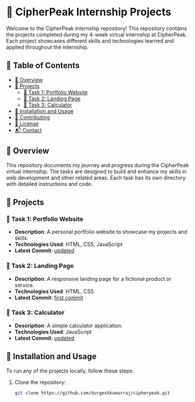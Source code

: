 # 🚀 CipherPeak Internship Projects


Welcome to the CipherPeak Internship repository! This repository contains the projects completed during my 4-week virtual internship at CipherPeak. Each project showcases different skills and technologies learned and applied throughout the internship.

## 📑 Table of Contents

- [📌 Overview](#-overview)
- [💼 Projects](#-projects)
  - [📁 Task 1: Portfolio Website](#-task-1-portfolio-website)
  - [📁 Task 2: Landing Page](#-task-2-landing-page)
  - [📁 Task 3: Calculator](#-task-3-calculator)
- [🔧 Installation and Usage](#-installation-and-usage)
- [🤝 Contributing](#-contributing)
- [📜 License](#-license)
- [📬 Contact](#-contact)

## 📌 Overview

This repository documents my journey and progress during the CipherPeak virtual internship. The tasks are designed to build and enhance my skills in web development and other related areas. Each task has its own directory with detailed instructions and code.

## 💼 Projects

### 📁 Task 1: Portfolio Website

- **Description**: A personal portfolio website to showcase my projects and skills.
- **Technologies Used**: HTML, CSS, JavaScript
- **Latest Commit**: [updated](https://github.com/durgeshkumarraj/cipherpeak/commit/b33e768)

### 📁 Task 2: Landing Page

- **Description**: A responsive landing page for a fictional product or service.
- **Technologies Used**: HTML, CSS
- **Latest Commit**: [first commit](https://github.com/durgeshkumarraj/cipherpeak/commit/b33e768)

### 📁 Task 3: Calculator

- **Description**: A simple calculator application.
- **Technologies Used**: JavaScript
- **Latest Commit**: [updated](https://github.com/durgeshkumarraj/cipherpeak/commit/b33e768)

## 🔧 Installation and Usage

To run any of the projects locally, follow these steps:

1. Clone the repository:
   ```bash
   git clone https://github.com/durgeshkumarraj/cipherpeak.git
